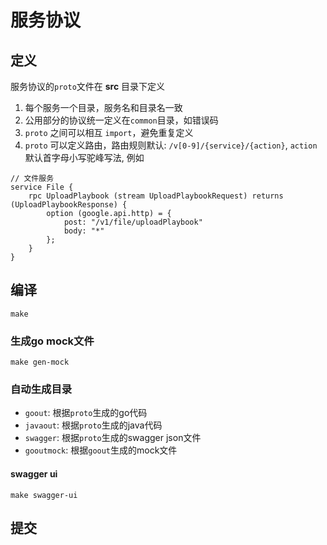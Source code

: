 # 服务协议

## 定义

服务协议的`proto`文件在 **src** 目录下定义

1. 每个服务一个目录，服务名和目录名一致
2. 公用部分的协议统一定义在`common`目录，如错误码
3. `proto` 之间可以相互 `import`，避免重复定义
4. `proto` 可以定义路由，路由规则默认: `/v[0-9]/{service}/{action}`, `action` 默认首字母小写驼峰写法, 例如 

```
// 文件服务
service File {
    rpc UploadPlaybook (stream UploadPlaybookRequest) returns (UploadPlaybookResponse) {
        option (google.api.http) = {
            post: "/v1/file/uploadPlaybook"
            body: "*"
        };
    }
}
```

## 编译

```
make
```

### 生成go mock文件
```
make gen-mock
```

### 自动生成目录

- `goout`: 根据`proto`生成的go代码
- `javaout`: 根据`proto`生成的java代码
- `swagger`: 根据`proto`生成的swagger json文件
- `gooutmock`: 根据`goout`生成的mock文件

#### swagger ui
```
make swagger-ui
```

## 提交